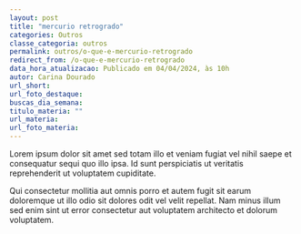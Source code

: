 ```yaml
---
layout: post
title: "mercurio retrogrado"
categories: Outros
classe_categoria: outros
permalink: outros/o-que-e-mercurio-retrogrado
redirect_from: /o-que-e-mercurio-retrogrado
data_hora_atualizacao: Publicado em 04/04/2024, às 10h
autor: Carina Dourado
url_short: 
url_foto_destaque: 
buscas_dia_semana: 
titulo_materia: ""
url_materia: 
url_foto_materia: 
---
```

Lorem ipsum dolor sit amet sed totam illo et veniam fugiat vel nihil saepe et consequatur sequi quo illo ipsa. Id sunt perspiciatis ut veritatis reprehenderit ut voluptatem cupiditate. 

Qui consectetur mollitia aut omnis porro et autem fugit sit earum doloremque ut illo odio sit dolores odit vel velit repellat. Nam minus illum sed enim sint ut error consectetur aut voluptatem architecto et dolorum voluptatem. 

